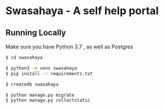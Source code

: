 # Swasahaya - A self help portal 


## Running Locally

Make sure you have Python 3.7 , as well as Postgres

```sh
$ cd swasahaya

$ python3 -m venv swasahaya
$ pip install -r requirements.txt

$ createdb swasahaya

$ python manage.py migrate
$ python manage.py collectstatic
